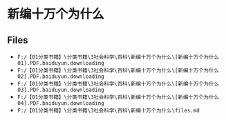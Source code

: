 # 新编十万个为什么

## Files

- `F:/【01分类书籍】\分类书籍\3社会科学\百科\新编十万个为什么\[新编十万个为什么01].PDF.baiduyun.downloading`
- `F:/【01分类书籍】\分类书籍\3社会科学\百科\新编十万个为什么\[新编十万个为什么02].PDF.baiduyun.downloading`
- `F:/【01分类书籍】\分类书籍\3社会科学\百科\新编十万个为什么\[新编十万个为什么03].PDF.baiduyun.downloading`
- `F:/【01分类书籍】\分类书籍\3社会科学\百科\新编十万个为什么\[新编十万个为什么04].PDF.baiduyun.downloading`
- `F:/【01分类书籍】\分类书籍\3社会科学\百科\新编十万个为什么\files.md`
